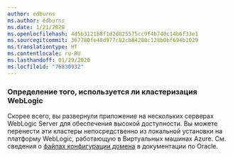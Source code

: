 ```yaml
---
author: edburns
ms.author: edburns
ms.date: 1/21/2020
ms.openlocfilehash: 4d5b3121b8f1d2d825575cc9f4b740c14b6f33e1
ms.sourcegitcommit: 367780fe48d977c82cb84208c128b0bf694b1029
ms.translationtype: HT
ms.contentlocale: ru-RU
ms.lasthandoff: 01/29/2020
ms.locfileid: "76830932"
---
```

### <a name="determine-whether-weblogic-clustering-is-used"></a>Определение того, используется ли кластеризация WebLogic

Скорее всего, вы развернули приложение на нескольких серверах WebLogic Server для обеспечения высокой доступности. Вы можете перенести эти кластеры непосредственно из локальной установки на платформу WebLogic, работающую в Виртуальных машинах Azure. См. сведения о [файлах конфигурации домена](https://docs.oracle.com/middleware/12213/wls/DOMCF/config_files.htm#DOMCF127) в документации по Oracle.
